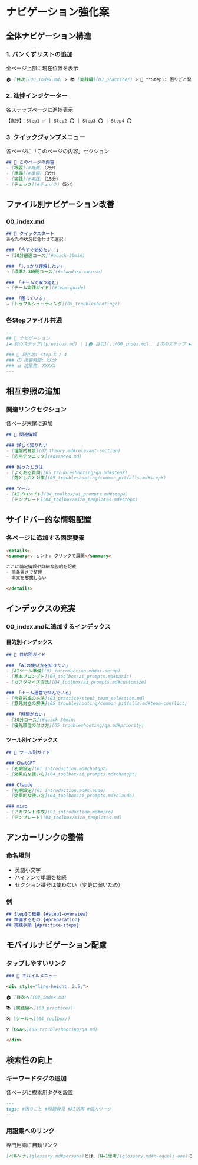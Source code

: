 # ナビゲーション強化案

## 全体ナビゲーション構造

### 1. パンくずリストの追加
全ページ上部に現在位置を表示
```markdown
🏠 [目次](00_index.md) > 📚 [実践編](03_practice/) > 📍 **Step1: 困りごと発見**
```

### 2. 進捗インジケーター
各ステップページに進捗表示
```markdown
【進捗】 Step1 ✅ | Step2 ⭕ | Step3 ⭕ | Step4 ⭕
```

### 3. クイックジャンプメニュー
各ページに「このページの内容」セクション
```markdown
## 📑 このページの内容
- [概要](#概要)（2分）
- [準備](#準備)（3分）
- [実践](#実践)（15分）
- [チェック](#チェック)（5分）
```

## ファイル別ナビゲーション改善

### 00_index.md
```markdown
## 🚀 クイックスタート
あなたの状況に合わせて選択：

### 「今すぐ始めたい！」
→ [30分最速コース](#quick-30min)

### 「しっかり理解したい」
→ [標準2-3時間コース](#standard-course)

### 「チームで取り組む」
→ [チーム実践ガイド](#team-guide)

### 「困っている」
→ [トラブルシューティング](05_troubleshooting/)
```

### 各Stepファイル共通
```markdown
---
## 🧭 ナビゲーション
[◀ 前のステップ](previous.md) | [🏠 目次](../00_index.md) | [次のステップ ▶](next.md)

### 📍 現在地: Step X / 4
### ⏱️ 所要時間: XX分
### 📊 成果物: XXXXX
---
```

## 相互参照の追加

### 関連リンクセクション
各ページ末尾に追加
```markdown
## 🔗 関連情報

### 詳しく知りたい
- [理論的背景](02_theory.md#relevant-section)
- [応用テクニック](advanced.md)

### 困ったときは
- [よくある質問](05_troubleshooting/qa.md#stepX)
- [落とし穴と対策](05_troubleshooting/common_pitfalls.md#stepX)

### ツール
- [AIプロンプト](04_toolbox/ai_prompts.md#stepX)
- [テンプレート](04_toolbox/miro_templates.md#stepX)
```

## サイドバー的な情報配置

### 各ページに追加する固定要素
```markdown
<details>
<summary>💡 ヒント: クリックで展開</summary>

ここに補足情報や詳細な説明を記載
- 箇条書きで整理
- 本文を邪魔しない

</details>
```

## インデックスの充実

### 00_index.mdに追加するインデックス

#### 目的別インデックス
```markdown
## 🎯 目的別ガイド

### 「AIの使い方を知りたい」
- [AIツール準備](01_introduction.md#ai-setup)
- [基本プロンプト](04_toolbox/ai_prompts.md#basic)
- [カスタマイズ方法](04_toolbox/ai_prompts.md#customize)

### 「チーム運営で悩んでいる」
- [合意形成の方法](03_practice/step3_team_selection.md)
- [意見対立の解決](05_troubleshooting/common_pitfalls.md#team-conflict)

### 「時間がない」
- [30分コース](#quick-30min)
- [優先順位の付け方](05_troubleshooting/qa.md#priority)
```

#### ツール別インデックス
```markdown
## 🔧 ツール別ガイド

### ChatGPT
- [初期設定](01_introduction.md#chatgpt)
- [効果的な使い方](04_toolbox/ai_prompts.md#chatgpt)

### Claude
- [初期設定](01_introduction.md#claude)
- [効果的な使い方](04_toolbox/ai_prompts.md#claude)

### miro
- [アカウント作成](01_introduction.md#miro)
- [テンプレート](04_toolbox/miro_templates.md)
```

## アンカーリンクの整備

### 命名規則
- 英語小文字
- ハイフンで単語を接続
- セクション番号は使わない（変更に弱いため）

### 例
```markdown
## Step1の概要 {#step1-overview}
## 準備するもの {#preparation}
## 実践手順 {#practice-steps}
```

## モバイルナビゲーション配慮

### タップしやすいリンク
```markdown
### 📱 モバイルメニュー

<div style="line-height: 2.5;">

🏠 [目次へ](00_index.md)

📚 [実践編へ](03_practice/)

🛠️ [ツールへ](04_toolbox/)

❓ [Q&Aへ](05_troubleshooting/qa.md)

</div>
```

## 検索性の向上

### キーワードタグの追加
各ページに検索用タグを設置
```markdown
---
tags: #困りごと #問題発見 #AI活用 #個人ワーク
---
```

### 用語集へのリンク
専門用語に自動リンク
```markdown
[ペルソナ](glossary.md#persona)とは、[N=1思考](glossary.md#n-equals-one)に基づいて...
```
